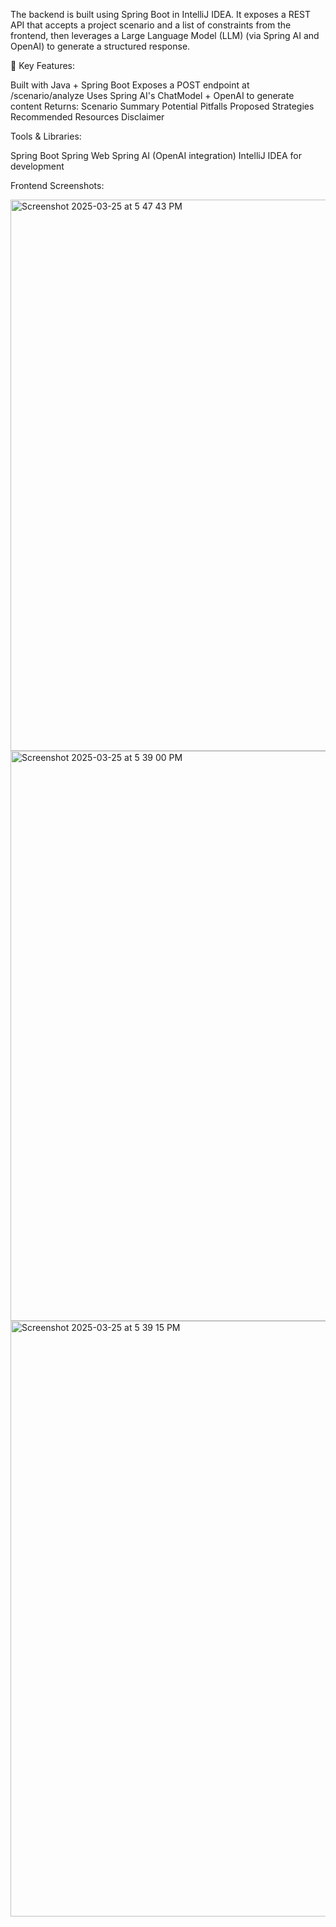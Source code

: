 The backend is built using Spring Boot in IntelliJ IDEA. It exposes a REST API that accepts a project scenario and a list of constraints from the frontend, then leverages a Large Language Model (LLM) (via Spring AI and OpenAI) to generate a structured response.

🔧 Key Features:

Built with Java + Spring Boot
Exposes a POST endpoint at /scenario/analyze
Uses Spring AI's ChatModel + OpenAI to generate content
Returns:
Scenario Summary
Potential Pitfalls
Proposed Strategies
Recommended Resources
Disclaimer

Tools & Libraries:

Spring Boot
Spring Web
Spring AI (OpenAI integration)
IntelliJ IDEA for development

Frontend Screenshots: 

<img width="882" alt="Screenshot 2025-03-25 at 5 47 43 PM" src="https://github.com/user-attachments/assets/38d5a191-8743-4f13-bd84-7df5f0c9c5ee" />
<img width="912" alt="Screenshot 2025-03-25 at 5 39 00 PM" src="https://github.com/user-attachments/assets/fb6cf76f-b2f5-438b-ab16-da416bd7fbeb" />
<img width="953" alt="Screenshot 2025-03-25 at 5 39 15 PM" src="https://github.com/user-attachments/assets/92421f6f-3897-4f3b-afed-c5c7816b0a7c" />
